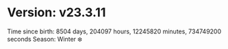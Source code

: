 # Version: v23.3.11
Time since birth: 8504 days, 204097 hours, 12245820 minutes, 734749200 seconds
Season: Winter ❄️
